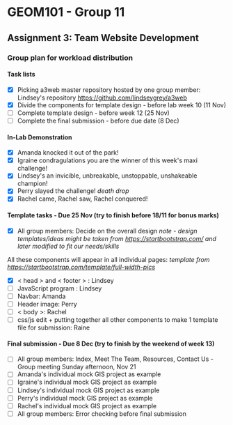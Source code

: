 # GEOM101 - Group 11
## Assignment 3: Team Website Development

### Group plan for workload distribution

#### Task lists

- [x] Picking a3web master repository hosted by one group member: Lindsey's repository https://github.com/lindseygrey/a3web
- [x] Divide the components for template design - before lab week 10 (11 Nov) 
- [ ] Complete template design - before week 12 (25 Nov)
- [ ] Complete the final submission - before due date (8 Dec)

#### In-Lab Demonstration

- [x] Amanda knocked it out of the park!
- [x] Igraine condragulations you are the winner of this week's maxi challenge!
- [x] Lindsey's an invicible, unbreakable, unstoppable, unshakeable champion!
- [x] Perry slayed the challenge! *death drop*
- [x] Rachel came, Rachel saw, Rachel conquered!

#### Template tasks - Due **25 Nov** (try to finish before 18/11 for bonus marks)
- [x] All group members: Decide on the overall design
*note - design templates/ideas might be taken from https://startbootstrap.com/ and later modified to fit our needs/skills*

All these components will appear in all individual pages:
*template from https://startbootstrap.com/template/full-width-pics*
- [x] < head > and < footer > : Lindsey
- [ ] JavaScript program : Lindsey
- [ ] Navbar: Amanda
- [ ] Header image: Perry
- [ ] < body >: Rachel
- [ ] css/js edit + putting together all other components to make 1 template file for submission: Raine

#### Final submission - Due **8 Dec** (try to finish by the weekend of week 13)
- [ ] All group members: Index, Meet The Team, Resources, Contact Us - Group meeting Sunday afternoon, Nov 21
- [ ] Amanda's individual mock GIS project as example
- [ ] Igraine's individual mock GIS project as example
- [ ] Lindsey's individual mock GIS project as example
- [ ] Perry's individual mock GIS project as example
- [ ] Rachel's individual mock GIS project as example
- [ ] All group members: Error checking before final submission
